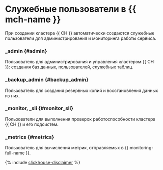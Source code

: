 # Служебные пользователи в {{ mch-name }}

При создании кластера {{ CH }} автоматически создаются служебные пользователи для администрирования и мониторинга работы сервиса.

### _admin {#admin}

Пользователь для администрирования и управления кластером {{ CH }}: создания баз данных, пользователей, служебных таблиц.

### _backup_admin {#backup_admin}

Пользователь для создания резервных копий и восстановления данных из них.

### _monitor, _sli {#monitor_sli}

Пользователи для выполнения проверок работоспособности кластера {{ CH }} и его подсистем.

### _metrics {#metrics}

Пользователь для вычисления метрик, отправляемых в {{ monitoring-full-name }}.

{% include [clickhouse-disclaimer](../../_includes/clickhouse-disclaimer.md) %}

